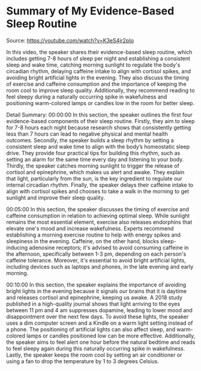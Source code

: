 # Summary of My Evidence-Based Sleep Routine

Source: https://youtube.com/watch?v=K3eS4jr2pIo

In this video, the speaker shares their evidence-based sleep routine, which includes getting 7-8 hours of sleep per night and establishing a consistent sleep and wake time, catching morning sunlight to regulate the body's circadian rhythm, delaying caffeine intake to align with cortisol spikes, and avoiding bright artificial lights in the evening. They also discuss the timing of exercise and caffeine consumption and the importance of keeping the room cool to improve sleep quality. Additionally, they recommend reading to feel sleepy during a naturally occurring spike in wakefulness and positioning warm-colored lamps or candles low in the room for better sleep.

Detail Summary: 
00:00:00
In this section, the speaker outlines the first four evidence-based components of their sleep routine. Firstly, they aim to sleep for 7-8 hours each night because research shows that consistently getting less than 7 hours can lead to negative physical and mental health outcomes. Secondly, the speaker builds a sleep rhythm by setting a consistent sleep and wake time to align with the body’s homeostatic sleep drive. They provide four practical tips for building this rhythm, such as setting an alarm for the same time every day and listening to your body. Thirdly, the speaker catches morning sunlight to trigger the release of cortisol and epinephrine, which makes us alert and awake. They explain that light, particularly from the sun, is the key ingredient to regulate our internal circadian rhythm. Finally, the speaker delays their caffeine intake to align with cortisol spikes and chooses to take a walk in the morning to get sunlight and improve their sleep quality.

00:05:00
In this section, the speaker discusses the timing of exercise and caffeine consumption in relation to achieving optimal sleep. While sunlight remains the most essential element, exercise also releases endorphins that elevate one's mood and increase wakefulness. Experts recommend establishing a morning exercise routine to help with energy spikes and sleepiness in the evening. Caffeine, on the other hand, blocks sleep-inducing adenosine receptors; it's advised to avoid consuming caffeine in the afternoon, specifically between 1-3 pm, depending on each person's caffeine tolerance. Moreover, it's essential to avoid bright artificial lights, including devices such as laptops and phones, in the late evening and early morning.

00:10:00
In this section, the speaker explains the importance of avoiding bright lights in the evening because it signals our brains that it is daytime and releases cortisol and epinephrine, keeping us awake. A 2018 study published in a high-quality journal shows that light arriving to the eyes between 11 pm and 4 am suppresses dopamine, leading to lower mood and disappointment over the next few days. To avoid these lights, the speaker uses a dim computer screen and a Kindle on a warm light setting instead of a phone. The positioning of artificial lights can also affect sleep, and warm-colored lamps or candles positioned low can be more effective. Additionally, the speaker aims to feel alert one hour before the natural bedtime and reads to feel sleepy again during this naturally occurring spike in wakefulness. Lastly, the speaker keeps the room cool by setting an air conditioner or using a fan to drop the temperature by 1 to 3 degrees Celsius.

